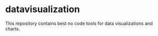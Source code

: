 # datavisualization
This repository contains best no code tools for data visualizations and charts.
